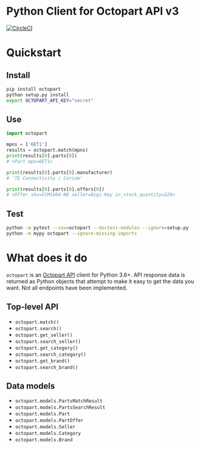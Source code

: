 Python Client for Octopart API v3
=================================

[![CircleCI](https://circleci.com/gh/tempoautomation/octopart.svg?style=svg&circle-token=aee3e352a57741869fc0d3a62a18d64b8f4f23f9)](https://circleci.com/gh/tempoautomation/octopart)


# Quickstart

## Install

```sh
pip install octopart
python setup.py install
export OCTOPART_API_KEY="secret"
```

## Use

```python
import octopart

mpns = ['6ET1']
results = octopart.match(mpns)
print(results[0].parts[0])
# <Part mpn=6ET1>

print(results[0].parts[0].manufacturer)
# 'TE Connectivity / Corcom'

print(results[0].parts[0].offers[0])
# <Offer sku=CCM1604-ND seller=Digi-Key in_stock_quantity=220>
```

## Test

```sh
python -m pytest --cov=octopart --doctest-modules --ignore=setup.py
python -m mypy octopart --ignore-missing-imports
```

# What does it do

`octopart` is an [Octopart API](https://octopart.com/api/docs/v3/rest-api) client for Python 3.6+. API response data is returned as Python objects that attempt to make it easy to get the data you want. Not all endpoints have been implemented.

## Top-level API

* `octopart.match()`
* `octopart.search()`
* `octopart.get_seller()`
* `octopart.search_seller()`
* `octopart.get_category()`
* `octopart.search_category()`
* `octopart.get_brand()`
* `octopart.search_brand()`

## Data models

* `octopart.models.PartsMatchResult`
* `octopart.models.PartsSearchResult`
* `octopart.models.Part`
* `octopart.models.PartOffer`
* `octopart.models.Seller`
* `octopart.models.Category`
* `octopart.models.Brand`
